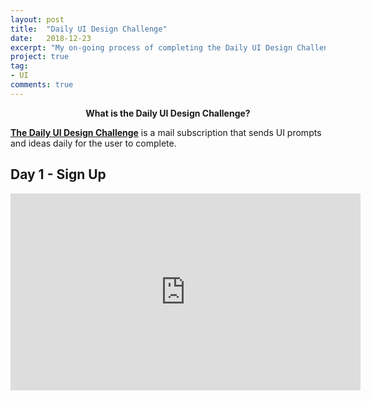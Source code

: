 ```yaml
---
layout: post
title:  "Daily UI Design Challenge"
date:   2018-12-23
excerpt: "My on-going process of completing the Daily UI Design Challenge"
project: true
tag:
- UI
comments: true
---
```

    
<center><b>What is the Daily UI Design Challenge?</b></center>
     
 
**[The Daily UI Design Challenge](http://www.dailyui.co/)** is a mail subscription that sends UI prompts and ideas daily for the user to complete.


## Day 1 - Sign Up
<iframe width="560" height="315" src="https://www.youtube.com/embed/bUt6So-MOJM" frameborder="0" allow="accelerometer; autoplay; encrypted-media; gyroscope; picture-in-picture"></iframe>


